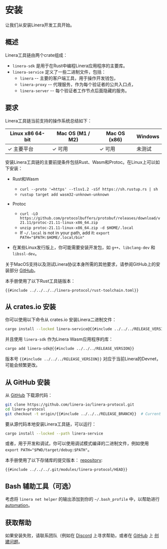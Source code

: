 # 安装

让我们从安装Linera开发工具开始。

## 概述

Linera工具链由两个crate组成：

- `linera-sdk` 是用于在Rust中编程Linera应用程序的主要库。
- `linera-service` 定义了一些二进制文件，包括：
  - `linera` -- 主要的客户端工具，用于操作开发钱包，
  - `linera-proxy` -- 代理服务，作为每个验证者的公共入口点，
  - `linera-server` -- 每个验证者工作节点后面隐藏的服务。

## 要求

Linera工具链当前支持的操作系统总结如下：

| Linux x86 64-bit | Mac OS (M1 / M2) | Mac OS (x86) | Windows  |
| ---------------- | ---------------- | ------------ | -------- |
| ✓ 主要平台       | ✓ 可用           | ✓ 可用       | 未测试 |

安装Linera工具链的主要前提条件包括Rust、Wasm和Protoc。在Linux上可以如下安装：

- Rust和Wasm

  - `curl --proto '=https' --tlsv1.2 -sSf https://sh.rustup.rs | sh`
  - `rustup target add wasm32-unknown-unknown`

- Protoc

  - `curl -LO https://github.com/protocolbuffers/protobuf/releases/download/v21.11/protoc-21.11-linux-x86_64.zip`
  - `unzip protoc-21.11-linux-x86_64.zip -d $HOME/.local`
  - If `~/.local` is not in your path, add it:
    `export PATH="$PATH:$HOME/.local/bin"`

- 在某些Linux发行版上，你可能需要安装开发包，如 `g++`、`libclang-dev` 和 `libssl-dev`。

关于MacOS支持以及测试Linera协议本身所需的其他要求，请参阅GitHub上的安装部分 [GitHub](https://github.com/linera-io/linera-protocol/blob/main/INSTALL.md)。

本手册使用了以下Rust工具链版本：

```text
{{#include ../../../../linera-protocol/rust-toolchain.toml}}
```

## 从 crates.io 安装

你可以使用以下命令从 crates.io 安装Linera二进制文件：

```bash
cargo install --locked linera-service@{{#include ../../../RELEASE_VERSION}}
```

并且使用 `linera-sdk` 作为Linera Wasm应用程序的库：

```bash
cargo add linera-sdk@{{#include ../../../RELEASE_VERSION}}
```

版本号 `{{#include ../../../RELEASE_VERSION}}` 对应于当前Linera的Devnet，可能会频繁更改。

## 从 GitHub 安装

从 [GitHub](https://github.com/linera-io/linera-protocol) 下载源代码：

```bash
git clone https://github.com/linera-io/linera-protocol.git
cd linera-protocol
git checkout -t origin/{{#include ../../../RELEASE_BRANCH}}  # Current release branch
```

要从源代码本地安装Linera工具链，可以运行：

```bash
cargo install --locked --path linera-service
```

或者，用于开发和调试，你可以使用调试模式编译的二进制文件，例如使用 `export PATH="$PWD/target/debug:$PATH"`。

本手册使用了以下存储库的提交版本： [repository](https://github.com/linera-io/linera-protocol):

```text
{{#include ../../../.git/modules/linera-protocol/HEAD}}
```

## Bash 辅助工具（可选）

考虑将 `linera net helper` 的输出添加到你的 `~/.bash_profile` 中，以帮助进行 [automation](../core_concepts/wallets.md#automation-in-bash)。

## 获取帮助

如果安装失败，请联系团队（例如在 [Discord](https://discord.gg/linera) 上寻求帮助，或者在 [GitHub](https://github.com/linera-io/linera-protocol/issues/new) 上 [创建问题](https://github.com/linera-io/linera-protocol/issues/new)。
